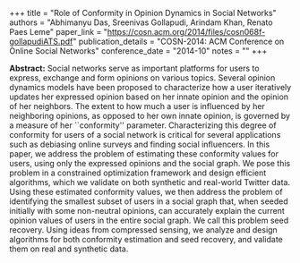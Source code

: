 +++
title = "Role of Conformity in Opinion Dynamics in Social Networks"
authors = "Abhimanyu Das, Sreenivas Gollapudi, Arindam Khan, Renato Paes Leme"
paper_link = "https://cosn.acm.org/2014/files/cosn068f-gollapudiATS.pdf"
publication_details = "COSN-2014: ACM Conference on Online Social Networks"
conference_date = "2014-10"
notes = ""
+++

<b>Abstract:</b>
Social networks serve as important platforms for users to express, exchange and form opinions on various topics. Several opinion dynamics models have been proposed to characterize how a user iteratively updates her expressed opinion based on her innate opinion and the opinion of her neighbors. The extent to how much a user is influenced by her neighboring opinions, as opposed to her own innate opinion, is governed by a measure of her ``conformity'' parameter. Characterizing this degree of conformity for users of a social network is critical for several applications such as debiasing online surveys and finding social influencers. In this paper, we address the problem of estimating these conformity values for users, using only the expressed opinions and the social graph. We pose this problem in a constrained optimization framework and design efficient algorithms, which we validate on both synthetic and real-world Twitter data. Using these estimated conformity values, we then address the problem of identifying the smallest subset of users in a social graph that, when seeded initially with some non-neutral opinions, can accurately explain the current opinion values of users in the entire social graph. We call this problem seed recovery. Using ideas from compressed sensing, we analyze and design algorithms for both conformity estimation and seed recovery, and validate them on real and synthetic data.

